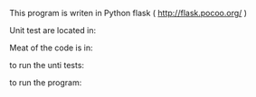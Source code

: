 This program is writen in Python flask ( http://flask.pocoo.org/ )

Unit test are located in:

Meat of the code is in:

to run the unti tests:

to run the program:


